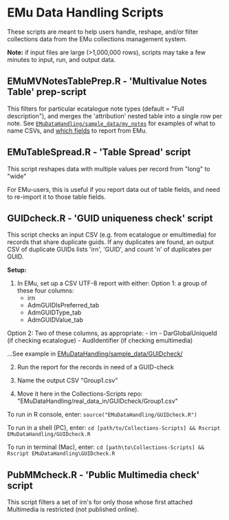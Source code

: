 # EMu Data Handling Scripts

These scripts are meant to help users handle, reshape, and/or filter collections data from the EMu collections management system.

**Note:** if input files are large (>1,000,000 rows), scripts may take a few minutes to input, run, and output data.

## EMuMVNotesTablePrep.R - 'Multivalue Notes Table' prep-script

This filters for particular ecatalogue note types (default = "Full description"), and merges the 'attribution' nested table into a single row per note.
See [`EMuDataHandling/sample_data/mv_notes`](https://github.com/fieldmuseum/Collections-Scripts/tree/master/EMuDataHandling/sample_data/mv_notes) for examples of what to name CSVs, and [which fields](https://github.com/fieldmuseum/Collections-Scripts/blob/master/EMuDataHandling/sample_data/mv_notes/schema.ini) to report from EMu.


## EMuTableSpread.R - 'Table Spread' script 

This script reshapes data with multiple values per record from "long" to "wide"

For EMu-users, this is useful if you report data out of table fields, and need to re-import it to those table fields.


## GUIDcheck.R - 'GUID uniqueness check' script

This script checks an input CSV (e.g. from ecatalogue or emultimedia) for records that share duplicate guids. If any duplicates are found, an output CSV of duplicate GUIDs lists 'irn', 'GUID', and count 'n' of duplicates per GUID.

**Setup:**
1. In EMu, set up a CSV UTF-8 report with either:
  Option 1: a group of these four columns:
    - irn
    - AdmGUIDIsPreferred_tab
    - AdmGUIDType_tab
    - AdmGUIDValue_tab

  Option 2: Two of these columns, as appropriate:
    - irn
    - DarGlobalUniqueId (if checking ecatalogue)
    - AudIdentifier (if checking emultimedia)

  ...See example in [EMuDataHandling/sample_data/GUIDcheck/](EMuDataHandling/sample_data/GUIDcheck/)

2. Run the report for the records in need of a GUID-check

3. Name the output CSV "Group1.csv"

4. Move it here in the Collections-Scripts repo:
    "EMuDataHandling/real_data_in/GUIDcheck/Group1.csv"

To run in R console, enter: 
  `source("EMuDataHandling/GUIDcheck.R")`

To run in a shell (PC), enter: 
  `cd [path/to/Collections-Scripts] && Rscript EMuDataHandling/GUIDcheck.R`

To run in terminal (Mac), enter: 
  `cd [path\to\Collections-Scripts] && Rscript EMuDataHandling\GUIDcheck.R`
  

## PubMMcheck.R - 'Public Multimedia check' script

This script filters a set of irn's for only those whose first attached Multimedia is restricted (not published online).

